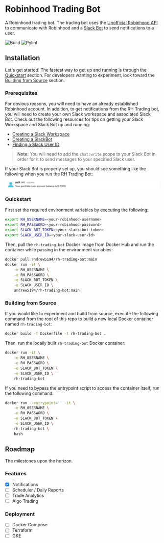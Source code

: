# Robinhood Trading Bot

A Robinhood trading bot. The trading bot uses the [Unofficial Robinhood API](https://github.com/robinhood-unofficial/pyrh) to communicate with Robinhood and a [Slack Bot](https://api.slack.com/start/quickstart) to send notifications to a user.

![Build](https://github.com/Andrew5194/rh-trading-bot/actions/workflows/build.yml/badge.svg)
![Pylint](https://github.com/Andrew5194/rh-trading-bot/actions/workflows/pylint.yml/badge.svg)

## Installation

Let's get started! The fastest way to get up and running is through the [Quickstart](#quickstart) section. For developers wanting to experiment, look toward the [Building from Source](#building-from-source) section.

### Prerequisites

For obvious reasons, you will need to have an already established Robinhood account. In addition, to get notifications from the RH Trading bot, you will need to create your own Slack workspace and associated Slack Bot. Check out the following resources for tips on getting your Slack Workspace and Slack Bot up and running:

* [Creating a Slack Workspace](https://slack.com/help/articles/206845317-Create-a-Slack-workspace)
* [Creating a SlackBot](https://api.slack.com/start/quickstart)
* [Finding a Slack User ID](https://www.workast.com/help/article/how-to-find-a-slack-user-id/)

> **Note:** You will need to add the `chat:write` scope to your Slack Bot in order for it to send messages to your specified Slack user.

If your Slack Bot is properly set up, you should see something like the following when you run the RH Trading Bot:

![working-slackbot](.images/working-slackbot.png)

### Quickstart

First set the required environment variables by executing the following:

```bash
export RH_USERNAME=<your-robinhood-username>
export RH_PASSWORD=<your-robinhood-password>
export SLACK_BOT_TOKEN=<your-slack-bot-token>
export SLACK_USER_ID=<your-slack-user-id>
```

Then, pull the `rh-trading-bot` Docker image from Docker Hub and run the container while passing in the environment variables:

```bash
docker pull andrew5194/rh-trading-bot:main
docker run -it \
    -e RH_USERNAME \
    -e RH_PASSWORD \
    -e SLACK_BOT_TOKEN \
    -e SLACK_USER_ID \
    andrew5194/rh-trading-bot:main
```

### Building from Source

If you would like to experiment and build from source, execute the following command from the root of this repo to build a new local Docker container named `rh-trading-bot`:

```bash
docker build -f Dockerfile -t rh-trading-bot .
```

Then, run the locally built `rh-trading-bot` Docker container:

```bash
docker run -it \
    -e RH_USERNAME \
    -e RH_PASSWORD \
    -e SLACK_BOT_TOKEN \
    -e SLACK_USER_ID \
    rh-trading-bot
```

If you need to bypass the entrypoint script to access the container itself, run the following command:

```bash
docker run --entrypoint='' -it \
    -e RH_USERNAME \
    -e RH_PASSWORD \
    -e SLACK_BOT_TOKEN \
    -e SLACK_USER_ID \
    rh-trading-bot \
    bash
```

## Roadmap

The milestones upon the horizon.

### Features

- [X] Notifications
- [ ] Scheduler / Daily Reports
- [ ] Trade Analytics
- [ ] Algo Trading

### Deployment

- [ ] Docker Compose
- [ ] Terraform
- [ ] GKE